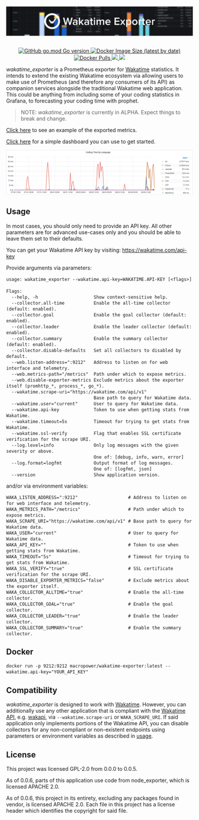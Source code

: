 <a href="#"><img src="img/waka_header.png"></a>

<h2></h2>
<p align="center">
  <a href="#" target="blank">
    <img alt="GitHub go.mod Go version" src="https://img.shields.io/github/go-mod/go-version/MacroPower/wakatime_exporter">
  </a>
  <a href="https://hub.docker.com/r/macropower/wakatime-exporter" target="blank">
    <img alt="Docker Image Size (latest by date)" src="https://img.shields.io/docker/image-size/macropower/wakatime-exporter?color=green">
  </a>
  <a href="https://hub.docker.com/r/macropower/wakatime-exporter" target="blank">
    <img alt="Docker Pulls" src="https://img.shields.io/docker/pulls/macropower/wakatime-exporter">
  </a>
  <a href="https://goreportcard.com/report/github.com/MacroPower/wakatime_exporter" target="blank">
    <img src="https://goreportcard.com/badge/github.com/MacroPower/wakatime_exporter">
  </a>
  <a href="https://codeclimate.com/github/MacroPower/wakatime_exporter/maintainability" target="blank">
    <img src="https://api.codeclimate.com/v1/badges/ed191a2b4937b9f87096/maintainability">
  </a>
</p>

_wakatime_exporter_ is a Prometheus exporter for [Wakatime](https://wakatime.com/) statistics.
It intends to extend the existing Wakatime ecosystem
via allowing users to make use of Prometheus (and therefore any consumers of its API)
as companion services alongside the traditional Wakatime web application.
This could be anything from including some of your coding statistics in Grafana,
to forecasting your coding time with prophet.

> NOTE: _wakatime_exporter_ is currently in ALPHA. Expect things to break and change.

[Click here](METRICS.md) to see an example of the exported metrics.

[Click here](https://grafana.com/grafana/dashboards/12790) for a simple dashboard you can use to get started.

<a href="#"><img src="img/example.png"></a>

## Usage

In most cases, you should only need to provide an API key.
All other parameters are for advanced use-cases only
and you should be able to leave them set to their defaults.

You can get your Wakatime API key by visiting: https://wakatime.com/api-key

Provide arguments via parameters:

```text
usage: wakatime_exporter --wakatime.api-key=WAKATIME.API-KEY [<flags>]

Flags:
  --help, -h                     Show context-sensitive help.
  --collector.all-time           Enable the all-time collector (default: enabled).
  --collector.goal               Enable the goal collector (default: enabled).
  --collector.leader             Enable the leader collector (default: enabled).
  --collector.summary            Enable the summary collector (default: enabled).
  --collector.disable-defaults   Set all collectors to disabled by default.
  --web.listen-address=":9212"   Address to listen on for web interface and telemetry.
  --web.metrics-path="/metrics"  Path under which to expose metrics.
  --web.disable-exporter-metrics Exclude metrics about the exporter itself (promhttp_*, process_*, go_*).
  --wakatime.scrape-uri="https://wakatime.com/api/v1"
                                 Base path to query for Wakatime data.
  --wakatime.user="current"      User to query for Wakatime data.
  --wakatime.api-key             Token to use when getting stats from Wakatime.
  --wakatime.timeout=5s          Timeout for trying to get stats from Wakatime.
  --wakatime.ssl-verify          Flag that enables SSL certificate verification for the scrape URI.
  --log.level=info               Only log messages with the given severity or above.
                                 One of: [debug, info, warn, error]
  --log.format=logfmt            Output format of log messages.
                                 One of: [logfmt, json]
  --version                      Show application version.
```

and/or via environment variables:

```shell
WAKA_LISTEN_ADDRESS=":9212"                   # Address to listen on for web interface and telemetry.
WAKA_METRICS_PATH="/metrics"                  # Path under which to expose metrics.
WAKA_SCRAPE_URI="https://wakatime.com/api/v1" # Base path to query for Wakatime data.
WAKA_USER="current"                           # User to query for Wakatime data.
WAKA_API_KEY=""                               # Token to use when getting stats from Wakatime.
WAKA_TIMEOUT="5s"                             # Timeout for trying to get stats from Wakatime.
WAKA_SSL_VERIFY="true"                        # SSL certificate verification for the scrape URI.
WAKA_DISABLE_EXPORTER_METRICS="false"         # Exclude metrics about the exporter itself.
WAKA_COLLECTOR_ALLTIME="true"                 # Enable the all-time collector.
WAKA_COLLECTOR_GOAL="true"                    # Enable the goal collector.
WAKA_COLLECTOR_LEADER="true"                  # Enable the leader collector.
WAKA_COLLECTOR_SUMMARY="true"                 # Enable the summary collector.
```

## Docker

```shell
docker run -p 9212:9212 macropower/wakatime-exporter:latest --wakatime.api-key="YOUR_API_KEY"
```

## Compatibility

_wakatime_exporter_ is designed to work with [Wakatime](https://wakatime.com/).
However, you can additionally use any other application
that is compliant with the [Wakatime API](https://wakatime.com/developers),
e.g. [wakapi](https://github.com/muety/wakapi),
via `--wakatime.scrape-uri` or `WAKA_SCRAPE_URI`.
If said application only implements portions of the Wakatime API,
you can disable collectors for any non-compliant or non-existent endpoints
using parameters or environment variables as described in [usage](#usage).

## License

This project was licensed GPL-2.0 from 0.0.0 to 0.0.5.

As of 0.0.6, parts of this application use code from node_exporter, which is licensed APACHE 2.0.

As of 0.0.6, this project in its entirety, excluding any packages found in vendor, is licensed APACHE 2.0.
Each file in this project has a license header which identifies the copyright for said file.
